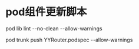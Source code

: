 # pod组件更新脚本


pod lib lint --no-clean --allow-warnings



 pod trunk push YYRouter.podspec --allow-warnings
